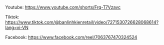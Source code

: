 Youtube: https://www.youtube.com/shorts/Frq-T7Vzavc

Tiktok: https://www.tiktok.com/@banlinhkienretail/video/7271530726628068614?lang=vi-VN

Facebook: https://www.facebook.com/reel/7063767470324524